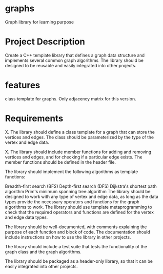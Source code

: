 # graphs
Graph library for learning purpose



# Project Description
Create a C++ template library that defines a graph data structure and implements several common graph algorithms. The library should be designed to be reusable and easily integrated into other projects.

# features
class template for graphs. Only adjacency matrix for this version.


# Requirements

X. The library should define a class template for a graph that can store the vertices and edges. The class should be parameterized by the type of the vertex and edge data.

X. The library should include member functions for adding and removing vertices and edges, and for checking if a particular edge exists. The member functions should be defined in the header file.

The library should implement the following algorithms as template functions:

Breadth-first search (BFS)
Depth-first search (DFS)
Dijkstra's shortest path algorithm
Prim's minimum spanning tree algorithm
The library should be designed to work with any type of vertex and edge data, as long as the data types provide the necessary operators and functions for the graph algorithms to work. The library should use template metaprogramming to check that the required operators and functions are defined for the vertex and edge data types.

The library should be well-documented, with comments explaining the purpose of each function and block of code. The documentation should include instructions on how to use the library in other projects.

The library should include a test suite that tests the functionality of the graph class and the graph algorithms.

The library should be packaged as a header-only library, so that it can be easily integrated into other projects.
